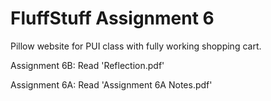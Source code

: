 # FluffStuff Assignment 6 

Pillow website for PUI class with fully working shopping cart. 

Assignment 6B: Read 'Reflection.pdf'

Assignment 6A: Read 'Assignment 6A Notes.pdf'

